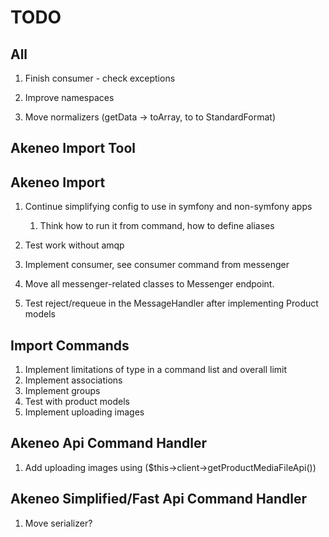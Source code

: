 # TODO

## All

1. Finish consumer - check exceptions 

1. Improve namespaces
1. Move normalizers (getData -> toArray, to to StandardFormat)

## Akeneo Import Tool


## Akeneo Import

1. Continue simplifying config to use in symfony and non-symfony apps
    1. Think how to run it from command, how to define aliases
1. Test work without amqp
2. Implement consumer, see consumer command from messenger
3. Move all messenger-related classes to Messenger endpoint.

1. Test reject/requeue in the MessageHandler after implementing Product models

## Import Commands

1. Implement limitations of type in a command list and overall limit
1. Implement associations
1. Implement groups
1. Test with product models
1. Implement uploading images



## Akeneo Api Command Handler

1. Add uploading images using ($this->client->getProductMediaFileApi())

## Akeneo Simplified/Fast Api Command Handler

1. Move serializer?
